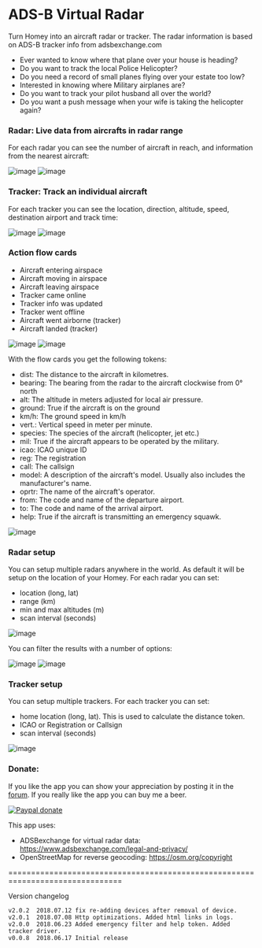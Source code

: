 # ADS-B Virtual Radar #

Turn Homey into an aircraft radar or tracker. The radar information is based on
ADS-B tracker info from adsbexchange.com

* Ever wanted to know where that plane over your house is heading?
* Do you want to track the local Police Helicopter?
* Do you need a record of small planes flying over your estate too low?
* Interested in knowing where Military airplanes are?
* Do you want to track your pilot husband all over the world?
* Do you want a push message when your wife is taking the helicopter again?

### Radar: Live data from aircrafts in radar range ###
For each radar you can see the number of aircraft in reach, and information from
the nearest aircraft:

![image][mobile-card-image1]
![image][mobile-card-image2]

### Tracker: Track an individual aircraft ###
For each tracker you can see the location, direction, altitude, speed,
destination airport and track time:

![image][mobile-card-image3]
![image][mobile-card-image4]

### Action flow cards ###

* Aircraft entering airspace
* Aircraft moving in airspace
* Aircraft leaving airspace
* Tracker came online
* Tracker info was updated
* Tracker went offline
* Aircraft went airborne (tracker)
* Aircraft landed (tracker)

![image][flow-cards-image]
![image][flow-cards-image2]

With the flow cards you get the following tokens:

- dist: The distance to the aircraft in kilometres.
- bearing: The bearing from the radar to the aircraft clockwise from 0° north
- alt: The altitude in meters adjusted for local air pressure.
- ground: True if the aircraft is on the ground
- km/h: The ground speed in km/h
- vert.: Vertical speed in meter per minute.
- species: The species of the aircraft (helicopter, jet etc.)
- mil: True if the aircraft appears to be operated by the military.
- icao: ICAO unique ID
- reg: The registration
- call: The callsign
- model: A description of the aircraft's model. Usually also includes the manufacturer's name.
- oprtr: The name of the aircraft's operator.
- from: The code and name of the departure airport.
- to: The code and name of the arrival airport.
- help: True if the aircraft is transmitting an emergency squawk.

![image][flow-tokens-image]

### Radar setup ###
You can setup multiple radars anywhere in the world. As default it will be setup
on the location of your Homey. For each radar you can set:
* location (long, lat)
* range (km)
* min and max altitudes (m)
* scan interval (seconds)

![image][radar-setup-image]

You can filter the results with a number of options:

![image][radar-types-image]
![image][radar-filters-image]

### Tracker setup ###
You can setup multiple trackers. For each tracker you can set:
* home location (long, lat). This is used to calculate the distance token.
* ICAO or Registration or Callsign
* scan interval (seconds)

![image][tracker-setup-image]

### Donate: ###
If you like the app you can show your appreciation by posting it in the [forum].
If you really like the app you can buy me a beer.

[![Paypal donate][pp-donate-image]][pp-donate-link]

This app uses:
* ADSBexchange for virtual radar data: https://www.adsbexchange.com/legal-and-privacy/
* OpenStreetMap for reverse geocoding: https://osm.org/copyright

===============================================================================

Version changelog

```
v2.0.2	2018.07.12 fix re-adding devices after removal of device.
v2.0.1	2018.07.08 Http optimizations. Added html links in logs.
v2.0.0	2018.06.23 Added emergency filter and help token. Added tracker driver.
v0.0.8	2018.06.17 Initial release

```

[forum]: https://forum.athom.com/discussion/5286
[pp-donate-link]: https://www.paypal.com/cgi-bin/webscr?cmd=_s-xclick&hosted_button_id=VB7VKG5Y28M6N
[pp-donate-image]: https://www.paypalobjects.com/en_US/i/btn/btn_donate_SM.gif
[mobile-card-image1]: https://forum.athom.com/uploads/editor/15/ihdfxcz99gqi.png
[mobile-card-image2]: https://forum.athom.com/uploads/editor/q9/d6qm30f4xoos.png
[flow-cards-image]: https://forum.athom.com/uploads/editor/9v/dtfe6xypxix2.png
[flow-tokens-image]: https://forum.athom.com/uploads/editor/ne/zgzazfbn41dt.png
[radar-setup-image]: https://forum.athom.com/uploads/editor/90/2xgahii2cc4v.png
[radar-types-image]: https://forum.athom.com/uploads/editor/iw/0arsbn5puffo.png
[radar-filters-image]: https://forum.athom.com/uploads/editor/pd/3kianuxsn1wy.png
[mobile-card-image3]: https://forum.athom.com/uploads/editor/dw/ww0hxtpi15su.png
[mobile-card-image4]: https://forum.athom.com/uploads/editor/hc/i0j0jp9ws0s8.png
[flow-cards-image2]: https://forum.athom.com/uploads/editor/yo/jbfshkqiizzo.png
[tracker-setup-image]: https://forum.athom.com/uploads/editor/n1/0hcbmperxz5j.png
